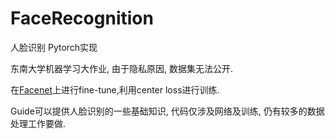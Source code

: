 # FaceRecognition
人脸识别 Pytorch实现

东南大学机器学习大作业, 由于隐私原因, 数据集无法公开.

在[Facenet](https://github.com/timesler/facenet-pytorch)上进行fine-tune,利用center loss进行训练.

Guide可以提供人脸识别的一些基础知识, 代码仅涉及网络及训练, 仍有较多的数据处理工作要做.
